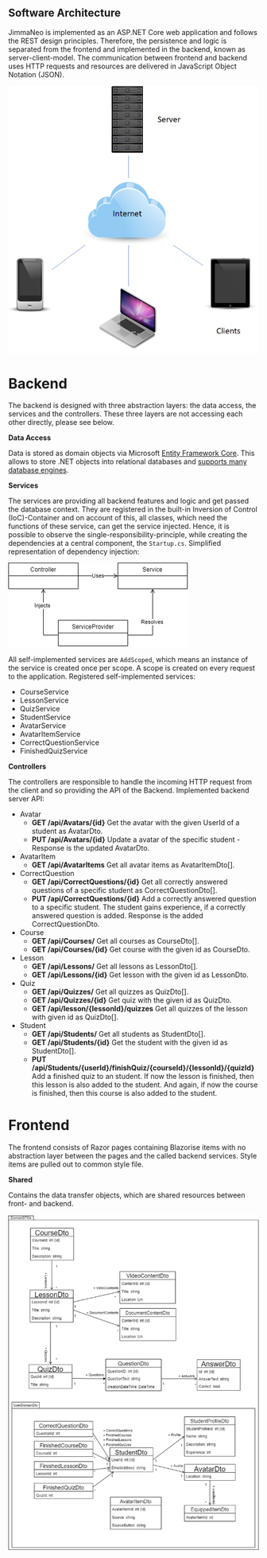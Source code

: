 ## Software Architecture
JimmaNeo is implemented as an ASP.NET Core web application and follows the REST design principles. Therefore, the persistence and logic is separated from the frontend and implemented in the backend, known as server-client-model. The communication between frontend and backend uses HTTP requests and resources are delivered in JavaScript Object Notation (JSON).

![Server Client Model](../images/client_server.png)

# Backend
The backend is designed with three abstraction layers: the data access, the services and the controllers. These three layers are not accessing each other directly, please see below.

**Data Access**

Data is stored as domain objects via Microsoft [Entity Framework Core](https://docs.microsoft.com/en-us/ef/core/). This allows to store .NET objects into relational databases and [supports many database engines](https://docs.microsoft.com/en-us/ef/core/providers/?tabs=dotnet-core-cli).

**Services**

The services are providing all backend features and logic and get passed the database context. They are registered in the built-in Inversion of Control (IoC)-Container and on account of this, all classes, which need the functions of these service, can get the service injected. Hence, it is possible to observe the single-responsibility-principle, while creating the dependencies at a central component, the `Startup.cs`. Simplified representation of dependency injection:

![Simplified representation of dependency injection](../images/dependency_injection.png)

All self-implemented services are `AddScoped`, which means an instance of the service is created once per scope. A scope is created on every request to the application.
Registered self-implemented services:
* CourseService
* LessonService
* QuizService
* StudentService
* AvatarService
* AvatarItemService
* CorrectQuestionService
* FinishedQuizService

**Controllers**

The controllers are responsible to handle the incoming HTTP request from the client and so providing the API of the Backend.
Implemented backend server API:
* Avatar
    * **GET /api/Avatars/{id}**
    Get the avatar with the given UserId of a student as AvatarDto.
    * **PUT /api/Avatars/{id}**
    Update a avatar of the specific student - Response is the updated AvatarDto.
* AvatarItem
    * **GET /api/AvatarItems**
    Get all avatar items as AvatarItemDto[].
* CorrectQuestion
    * **GET /api/CorrectQuestions/{id}**
    Get all correctly answered questions of a specific student as CorrectQuestionDto[].
    * **PUT /api/CorrectQuestions/{id}**
    Add a correctly answered question to a specific student. The student gains experience, if a correctly answered question is added. Response is the added CorrectQuestionDto.
* Course
    * **GET /api/Courses/**
    Get all courses as CourseDto[].
    * **GET /api/Courses/{id}**
    Get course  with the given id as CourseDto.
* Lesson
    * **GET /api/Lessons/**
    Get all lessons as LessonDto[].
    * **GET /api/Lessons/{id}**
    Get lesson with the given id as LessonDto.
* Quiz
    * **GET /api/Quizzes/**
    Get all quizzes as QuizDto[].
    * **GET /api/Quizzes/{id}**
    Get quiz with the given id as QuizDto.
    * **GET /api/lesson/{lessonId}/quizzes**
    Get all quizzes of the lesson with given id as QuizDto[].
* Student
    * **GET /api/Students/**
    Get all students as StudentDto[].
    * **GET /api/Students/{id}**
    Get the student with the given id as StudentDto[].
    * **PUT /api/Students/{userId}/finishQuiz/{courseId}/{lessonId}/{quizId}**
    Add a finished quiz to an student. If now the lesson is finished, then this lesson is also added to the student. And again, if now the course is finished, then this course is also added to the student.


# Frontend
The frontend consists of Razor pages containing Blazorise items with no abstraction layer between the pages and the called backend services. Style items are pulled out to common style file.

**Shared**

Contains the data transfer objects, which are shared resources between front- and backend.

![Data Transfer Object Model](../images/data_transfer_object_model.png)
